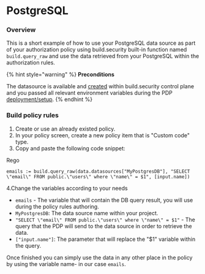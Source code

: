 # PostgreSQL

### Overview

This is a short example of how to use your PostgreSQL data source as part of your authorization policy using build.security built-in function named `build.query_raw` and use the data retrieved from your PostgreSQL within the authorization rules.

{% hint style="warning" %}
**Preconditions**

The datasource is available and [created](https://docs.build.security/docs/defining-a-new-data-source) within build.security control plane and you passed all relevant environment variables during the PDP [deployment/setup](doc:https://docs.build.security/docs/pdp-implementation).
{% endhint %}

### Build policy rules

1. Create or use an already existed policy.
2. In your policy screen, create a new policy item that is "Custom code" type.
3. Copy and paste the following code snippet:

Rego

```text
emails := build.query_raw(data.datasources["MyPostgresDB"], "SELECT \"email\" FROM public.\"users\" where \"name\" = $1", [input.name])
```

4.Change the variables according to your needs

* `emails` - The variable that will contain the DB query result, you will use during the policy rules authoring.
* `MyPostgresDB`: The data source name within your project.
* `"SELECT \"email\" FROM public.\"users\" where \"name\" = $1"` - The query that the PDP will send to the data source in order to retrieve the data.
* `["input.name"]`: The parameter that will replace the "$1" variable within the query.

Once finished you can simply use the data in any other place in the policy by using the variable name- in our case `emails`.

